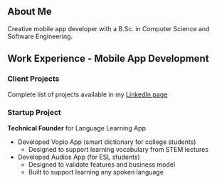
## About Me
Creative mobile app developer with a B.Sc. in Computer Science and Software Engineering.

## Work Experience - Mobile App Development

### Client Projects
Complete list of projects available in my [LinkedIn page](https://www.linkedin.com/in/rodmesquita/details/experience/)

### Startup Project
**Technical Founder** for Language Learning App
* Developed Vopio App (smart dictionary for college students)
  * Designed to support learning vocabulary from STEM lectures
* Developed Audios App (for ESL students)
  * Designed to validate features and business model
  * Built to support learning any spoken language
